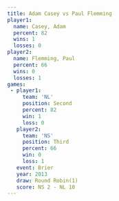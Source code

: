 ```yaml
---
title: Adam Casey vs Paul Flemming
player1:              
  name: Casey, Adam   
  percent: 82         
  wins: 1             
  losses: 0           
player2:              
  name: Flemming, Paul
  percent: 66         
  wins: 0             
  losses: 1           
games:
 - player1:          
     team: 'NL'      
     position: Second
     percent: 82     
     win: 1          
     loss: 0         
   player2:         
     team: 'NS'     
     position: Third
     percent: 66    
     win: 0         
     loss: 1        
   event: Brier        
   year: 2013          
   draw: Round Robin(1)
   score: NS 2 - NL 10 
---
```

